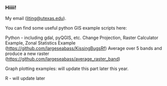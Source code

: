 ### Hiiii!


My email (liting@utexas.edu).


You can find some useful python GIS example scripts here:

Python - including gdal, pyQGIS, etc.
Change Projection, Raster Calculator Example, Zonal Statistics Example (https://github.com/largeseabass/KissingBugsRf)
Average over 5 bands and produce a new raster (https://github.com/largeseabass/average_raster_band)

Graph plotting examples: will update this part later this year.

R - will update later



<!--
**largeseabass/largeseabass** is a ✨ _special_ ✨ repository because its `README.md` (this file) appears on your GitHub profile.

Here are some ideas to get you started:

- 🔭 I’m currently working on ...
- 🌱 I’m currently learning ...
- 👯 I’m looking to collaborate on ...
- 🤔 I’m looking for help with ...
- 💬 Ask me about ...
- 📫 How to reach me: ...
- 😄 Pronouns: ...
- ⚡ Fun fact: ...
-->
